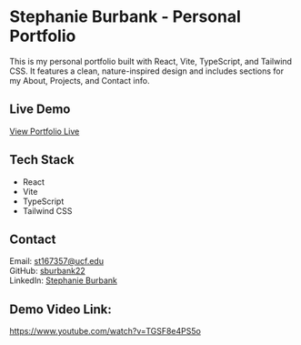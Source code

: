 #  Stephanie Burbank - Personal Portfolio

This is my personal portfolio built with React, Vite, TypeScript, and Tailwind CSS. It features a clean, nature-inspired design and includes sections for my About, Projects, and Contact info.

## Live Demo
[View Portfolio Live](https://your-vercel-url-here.vercel.app)

##  Tech Stack
- React
- Vite
- TypeScript
- Tailwind CSS

## Contact
Email: st167357@ucf.edu  
GitHub: [sburbank22](https://github.com/sburbank22)  
LinkedIn: [Stephanie Burbank](https://linkedin.com/in/stephanie-burbank-97832b1b8)

##  Demo Video Link: 
https://www.youtube.com/watch?v=TGSF8e4PS5o
